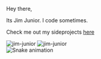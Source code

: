 Hey there,

Its Jim Junior. I code sometimes.

Check me out my sideprojects [here](https://open.cranom.tech)

![jim-junior](https://github-readme-stats.vercel.app/api/top-langs?username=jim-junior&show_icons=true&locale=en&layout=compact)
![jim-junior](https://github-readme-stats.vercel.app/api?username=jim-junior&show_icons=true&locale=en)
<br clear="both">
<img src="https://raw.githubusercontent.com/jim-junior/portfolio/output/snake.svg" alt="Snake animation" />
